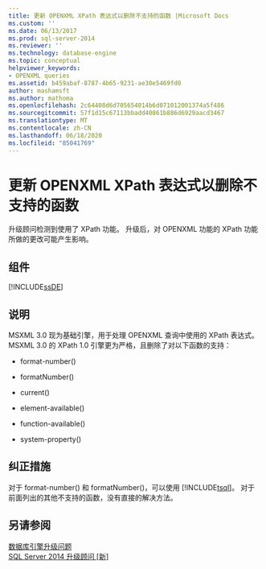 ```yaml
---
title: 更新 OPENXML XPath 表达式以删除不支持的函数 |Microsoft Docs
ms.custom: ''
ms.date: 06/13/2017
ms.prod: sql-server-2014
ms.reviewer: ''
ms.technology: database-engine
ms.topic: conceptual
helpviewer_keywords:
- OPENXML queries
ms.assetid: b459abaf-8787-4b65-9231-ae30e5469fd0
author: mashamsft
ms.author: mathoma
ms.openlocfilehash: 2c64408d6d705654014b6d071012001374a5f486
ms.sourcegitcommit: 57f1d15c67113bbadd40861b886d6929aacd3467
ms.translationtype: MT
ms.contentlocale: zh-CN
ms.lasthandoff: 06/18/2020
ms.locfileid: "85041769"
---
```

# <a name="update-openxml-xpath-expressions-to-remove-unsupported-functions"></a>更新 OPENXML XPath 表达式以删除不支持的函数
  升级顾问检测到使用了 XPath 功能。 升级后，对 OPENXML 功能的 XPath 功能所做的更改可能产生影响。  
  
## <a name="component"></a>组件  
 [!INCLUDE[ssDE](../../includes/ssde-md.md)]  
  
## <a name="description"></a>说明  
 MSXML 3.0 现为基础引擎，用于处理 OPENXML 查询中使用的 XPath 表达式。 MSXML 3.0 的 XPath 1.0 引擎更为严格，且删除了对以下函数的支持：  
  
-   format-number()  
  
-   formatNumber()  
  
-   current()  
  
-   element-available()  
  
-   function-available()  
  
-   system-property()  
  
## <a name="corrective-action"></a>纠正措施  
 对于 format-number() 和 formatNumber()，可以使用 [!INCLUDE[tsql](../../includes/tsql-md.md)]。 对于前面列出的其他不支持的函数，没有直接的解决方法。  
  
## <a name="see-also"></a>另请参阅  
 [数据库引擎升级问题](../../../2014/sql-server/install/database-engine-upgrade-issues.md)   
 [SQL Server 2014 升级顾问 &#91;新&#93;](sql-server-2014-upgrade-advisor.md)  
  
  
